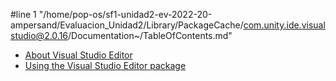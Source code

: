 #line 1 "/home/pop-os/sf1-unidad2-ev-2022-20-ampersand/Evaluacion_Unidad2/Library/PackageCache/com.unity.ide.visualstudio@2.0.16/Documentation~/TableOfContents.md"
* [About Visual Studio Editor](index.md)
* [Using the Visual Studio Editor package](using-visual-studio-editor.md)